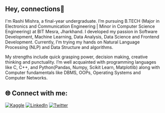 ## Hey, connections👋

I'm Rashi Mishra, a final-year undergraduate. I’m pursuing  B.TECH (Major in Electronics and Communication Engineering | Minor in Computer Science Engineering) at BIT Mesra, Jharkhand. 
I developed my passion in Software Development, Machine Learning, Data Analysis, Data Science and Frontend Development. Currently, I’m trying my hands on Natural Language Processing (NLP) and Data Structure and algorithms.

My strengths include quick grasping power, decision making, creative thinking and punctuality. 
I’m well acquainted with programming languages like C, C++, and Python(Pandas, Numpy, Scikit Learn, Matplotlib) along with Computer fundamentals like DBMS, OOPs, Operating Systems and Computer Networks. 


## 🌐 Connect with me:
[![Kaggle](https://img.shields.io/badge/Kaggle-%230077B5.svg?logo=kaggle&logoColor=white)](https://www.kaggle.com/rashimishra) 
[![LinkedIn](https://img.shields.io/badge/LinkedIn-%230077B5.svg?logo=linkedin&logoColor=white)](http://www.linkedin.com/in/rashimishra2505) 
[![Twitter](https://img.shields.io/badge/Twitter-%230077B5.svg?logo=Twitter&logoColor=white)](https://twitter.com/rashi2505) 

